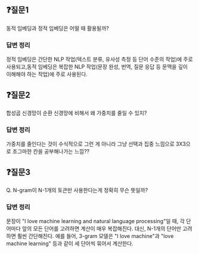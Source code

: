 ## ❓질문1

동적 임베딩과 정적 임베딩은 어떨 때 활용될까? 

### 답변 정리

정적 임베딩은 간단한 NLP 작업(텍스트 분류, 유사성 측정 등 단어 수준의 작업)에 주로 사용되고,동적 임베딩은 복잡한 NLP 작업(문장 완성, 번역, 질문 응답 등 문맥을 깊이 이해해야 하는 작업)에 주로 사용된다.

## ❓질문2

합성곱 신경망이 순환 신경망에 비해서 왜 가중치를 줄일 수 있지?

### 답변 정리

가중치를 줄인다는 것이 수식적으로 그런 게 아니라 그냥 선택과 집중 느낌으로 3X3으로 조그마한 칸을 공부해나가는 느낌??

## ❓질문3

 Q. N-gram이 N-1개의 토큰만 사용한다는게 정확히 무슨 뜻일까? 
 
### 답변 정리

문장이 "I love machine learning and natural language processing"일 때, 각 단어마다 앞의 모든 단어를 고려하면 계산이 매우 복잡해진다. 대신, N-1개의 단어만 고려하면 훨씬 간단해진다. 예를 들어, 3-gram 모델은 "I love machine"과 "love machine learning" 등과 같이 세 단어씩 묶어서 계산한다.
